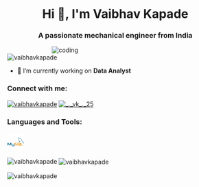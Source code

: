 <h1 align="center">Hi 👋, I'm Vaibhav Kapade</h1>
<h3 align="center">A passionate mechanical engineer from India</h3>

<img align="right" alt="coding" width="400" src="https://user-images.githubusercontent.com/55389276/140866485-8fb1c876-9a8f-4d6a-98dc-08c4981eaf70.gif">

<p align="left"> <img src="https://komarev.com/ghpvc/?username=vaibhavkapade&label=Profile%20views&color=0e75b6&style=flat" alt="vaibhavkapade" /> </p>

- 🔭 I’m currently working on **Data Analyst**

<h3 align="left">Connect with me:</h3>
<p align="left">
<a href="https://linkedin.com/in/vaibhavkapade" target="blank"><img align="center" src="https://raw.githubusercontent.com/rahuldkjain/github-profile-readme-generator/master/src/images/icons/Social/linked-in-alt.svg" alt="vaibhavkapade" height="30" width="40" /></a>
<a href="https://instagram.com/_._vk_._25" target="blank"><img align="center" src="https://raw.githubusercontent.com/rahuldkjain/github-profile-readme-generator/master/src/images/icons/Social/instagram.svg" alt="_._vk_._25" height="30" width="40" /></a>
</p>

<h3 align="left">Languages and Tools:</h3>
<p align="left"> <a href="https://www.mysql.com/" target="_blank" rel="noreferrer"> <img src="https://raw.githubusercontent.com/devicons/devicon/master/icons/mysql/mysql-original-wordmark.svg" alt="mysql" width="40" height="40"/> </a> </p>

<p><img align="left" src="https://github-readme-stats.vercel.app/api/top-langs?username=vaibhavkapade&show_icons=true&locale=en&layout=compact" alt="vaibhavkapade" /></p>

<p>&nbsp;<img align="center" src="https://github-readme-stats.vercel.app/api?username=vaibhavkapade&show_icons=true&locale=en" alt="vaibhavkapade" /></p>

<p><img align="center" src="https://github-readme-streak-stats.herokuapp.com/?user=vaibhavkapade&" alt="vaibhavkapade" /></p>
